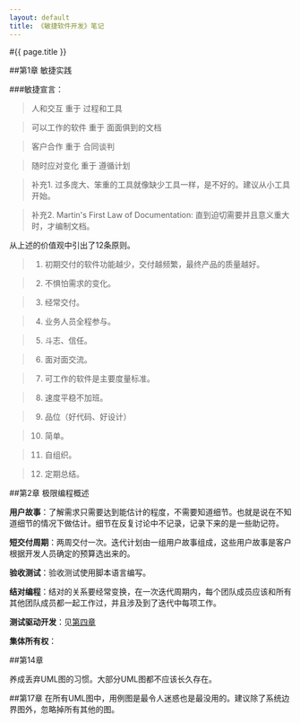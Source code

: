 ```yaml
---
layout: default
title: 《敏捷软件开发》笔记
---
```


#{{ page.title }}

##第1章 敏捷实践

###敏捷宣言：

>人和交互 重于 过程和工具

>可以工作的软件 重于 面面俱到的文档

>客户合作 重于 合同谈判

>随时应对变化 重于 遵循计划

>补充1. 过多庞大、笨重的工具就像缺少工具一样，是不好的。建议从小工具开始。

>补充2. Martin's First Law of Documentation: 直到迫切需要并且意义重大时，才编制文档。

从上述的价值观中引出了12条原则。

>1. 初期交付的软件功能越少，交付越频繁，最终产品的质量越好。

>2. 不惧怕需求的变化。

>3. 经常交付。

>4. 业务人员全程参与。

>5. 斗志、信任。

>6. 面对面交流。

>7. 可工作的软件是主要度量标准。

>8. 速度平稳不加班。

>9. 品位（好代码、好设计）

>10. 简单。

>11. 自组织。

>12. 定期总结。

##第2章 极限编程概述

**用户故事**：了解需求只需要达到能估计的程度，不需要知道细节。也就是说在不知道细节的情况下做估计。细节在反复讨论中不记录，记录下来的是一些助记符。

**短交付周期**：两周交付一次。迭代计划由一组用户故事组成，这些用户故事是客户根据开发人员确定的预算选出来的。

**验收测试**：验收测试使用脚本语言编写。

**结对编程**：结对的关系要经常变换，在一次迭代周期内，每个团队成员应该和所有其他团队成员都一起工作过，并且涉及到了迭代中每项工作。

**测试驱动开发**：见[第四章](#4)

**集体所有权**：



##第14章

养成丢弃UML图的习惯。大部分UML图都不应该长久存在。

##第17章
在所有UML图中，用例图是最令人迷惑也是最没用的。建议除了系统边界图外，忽略掉所有其他的图。
